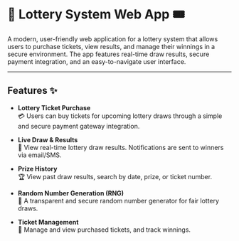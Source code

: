 # 🎰 Lottery System Web App 🎟️ 

A modern, user-friendly web application for a lottery system that allows users to purchase tickets, view results, and manage their winnings in a secure environment. The app features real-time draw results, secure payment integration, and an easy-to-navigate user interface.

---

## Features ✨



- **Lottery Ticket Purchase**  
  💳 Users can buy tickets for upcoming lottery draws through a simple and secure payment gateway integration.

- **Live Draw & Results**  
  🎥 View real-time lottery draw results. Notifications are sent to winners via email/SMS.

- **Prize History**  
  🏆 View past draw results, search by date, prize, or ticket number.

- **Random Number Generation (RNG)**  
  🔢 A transparent and secure random number generator for fair lottery draws.

- **Ticket Management**  
  📑 Manage and view purchased tickets, and track winnings.
